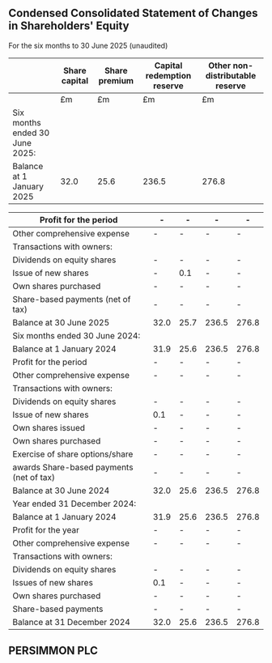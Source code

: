 ## Condensed Consolidated Statement of Changes in Shareholders' Equity

For the six months to 30 June 2025 (unaudited)

|                                | Share capital   | Share premium   | Capital redemption reserve   | Other non- distributable reserve   |
|--------------------------------|-----------------|-----------------|------------------------------|------------------------------------|
|                                | £m              | £m              | £m                           | £m                                 |
| Six months ended 30 June 2025: |                 |                 |                              |                                    |
| Balance at 1 January 2025      | 32.0            | 25.6            | 236.5                        | 276.8                              |

| Profit for the period                    | -    | -    | -     | -     |
|------------------------------------------|------|------|-------|-------|
| Other comprehensive expense              | -    | -    | -     | -     |
| Transactions with owners:                |      |      |       |       |
| Dividends on equity shares               | -    | -    | -     | -     |
| Issue of new shares                      | -    | 0.1  | -     | -     |
| Own shares purchased                     | -    | -    | -     | -     |
| Share-based payments (net of tax)        | -    | -    | -     | -     |
| Balance at 30 June 2025                  | 32.0 | 25.7 | 236.5 | 276.8 |
| Six months ended 30 June 2024:           |      |      |       |       |
| Balance at 1 January 2024                | 31.9 | 25.6 | 236.5 | 276.8 |
| Profit for the period                    | -    | -    | -     | -     |
| Other comprehensive expense              | -    | -    | -     | -     |
| Transactions with owners:                |      |      |       |       |
| Dividends on equity shares               | -    | -    | -     | -     |
| Issue of new shares                      | 0.1  | -    | -     | -     |
| Own shares issued                        | -    | -    | -     | -     |
| Own shares purchased                     | -    | -    | -     | -     |
| Exercise of share options/share          | -    | -    | -     | -     |
| awards Share-based payments (net of tax) | -    | -    | -     | -     |
| Balance at 30 June 2024                  | 32.0 | 25.6 | 236.5 | 276.8 |
| Year ended 31 December 2024:             |      |      |       |       |
| Balance at 1 January 2024                | 31.9 | 25.6 | 236.5 | 276.8 |
| Profit for the year                      | -    | -    | -     | -     |
| Other comprehensive expense              | -    | -    | -     | -     |
| Transactions with owners:                |      |      |       |       |
| Dividends on equity shares               | -    | -    | -     | -     |
| Issues of new shares                     | 0.1  | -    | -     | -     |
| Own shares purchased                     | -    | -    | -     | -     |
| Share-based payments                     | -    | -    | -     | -     |
| Balance at 31 December 2024              | 32.0 | 25.6 | 236.5 | 276.8 |

## PERSIMMON PLC